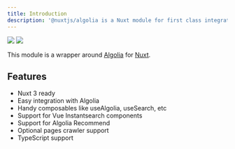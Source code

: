```yaml
---
title: Introduction
description: '@nuxtjs/algolia is a Nuxt module for first class integration with Algolia.'
---
```


<img src="/preview.png" class="dark-img" />
<img src="/preview-dark.png" class="light-img" />

This module is a wrapper around [Algolia](https://www.algolia.com/) for [Nuxt](https://v3.nuxtjs.org).

## Features

- Nuxt 3 ready
- Easy integration with Algolia
- Handy composables like useAlgolia, useSearch, etc
- Support for Vue Instantsearch components
- Support for Algolia Recommend
- Optional pages crawler support
- TypeScript support
